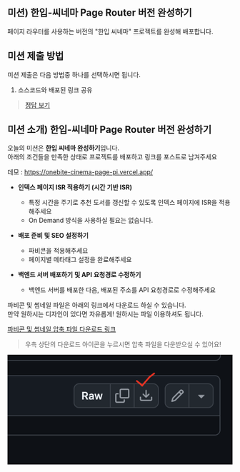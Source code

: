 ## 미션) 한입-씨네마 Page Router 버전 완성하기

페이지 라우터를 사용하는 버전의 "한입 씨네마" 프로젝트를 완성해 배포합니다.

## 미션 제출 방법

미션 제출은 다음 방법중 하나를 선택하시면 됩니다.

1. 소스코드와 배포된 링크 공유

> [정답 보기](https://github.com/winterlood/onebite-next-challenge/blob/main/missions/day08/mission/answer)

## 미션 소개) 한입-씨네마 Page Router 버전 완성하기

오늘의 미션은 **한입 씨네마 완성하기**입니다.  
아래의 조건들을 만족한 상태로 프로젝트를 배포하고 링크를 포스트로 남겨주세요

데모 : https://onebite-cinema-page-pi.vercel.app/

- **인덱스 페이지 ISR 적용하기 (시간 기반 ISR)**
  - 특정 시간을 주기로 추천 도서를 갱신할 수 있도록 인덱스 페이지에 ISR을 적용해주세요
  - On Demand 방식을 사용하실 필요는 없습니다.
- **배포 준비 및 SEO 설정하기**

  - 파비콘을 적용해주세요
  - 페이지별 메타태그 설정을 완료해주세요

- **백엔드 서버 배포하기 및 API 요청경로 수정하기**
  - 백엔드 서버를 배포한 다음, 배포된 주소를 API 요청경로로 수정해주세요

파비콘 및 썸네일 파일은 아래의 링크에서 다운로드 하실 수 있습니다.  
만약 원하시는 디자인이 있다면 자유롭게! 원하시는 파일 이용하셔도 됩니다.

[파비콘 및 썸네일 압축 파일 다운로드 링크](https://github.com/winterlood/onebite-next-challenge/blob/main/assets/onebite-cinema.zip)

> 우측 상단의 다운로드 아이콘을 누르시면 압축 파일을 다운받으실 수 있어요!

![alt text](image.png)
